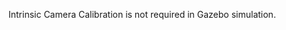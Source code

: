 <!-- #### [Intrinsic Camera Calibration](#intrinsic-camera-calibration) -->

Intrinsic Camera Calibration is not required in Gazebo simulation.


